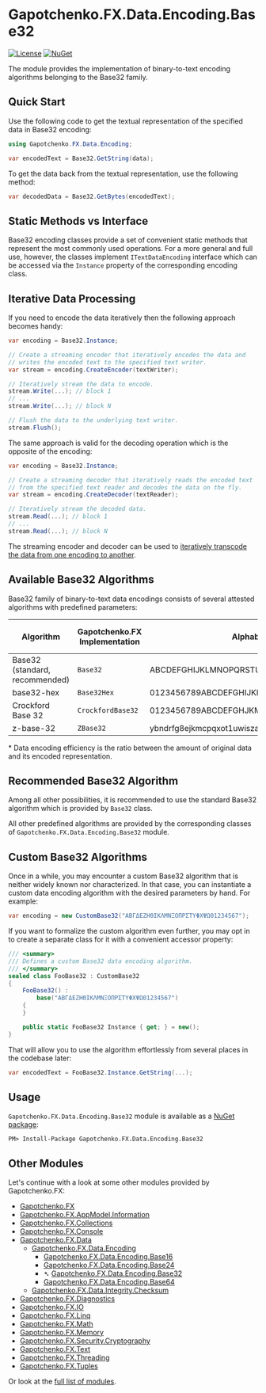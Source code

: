 ﻿# Gapotchenko.FX.Data.Encoding.Base32
[![License](https://img.shields.io/badge/license-MIT-green.svg)](../../../../../../LICENSE)
[![NuGet](https://img.shields.io/nuget/v/Gapotchenko.FX.Data.Encoding.Base16.svg)](https://www.nuget.org/packages/Gapotchenko.FX.Data.Encoding.Base32)

The module provides the implementation of binary-to-text encoding algorithms belonging to the Base32 family.

## Quick Start

Use the following code to get the textual representation of the specified data in Base32 encoding:

``` C#
using Gapotchenko.FX.Data.Encoding;

var encodedText = Base32.GetString(data);
```

To get the data back from the textual representation, use the following method:

``` C#
var decodedData = Base32.GetBytes(encodedText);
```

## Static Methods vs Interface

Base32 encoding classes provide a set of convenient static methods that represent the most commonly used operations.
For a more general and full use, however, the classes implement `ITextDataEncoding` interface which can be accessed via the `Instance` property of the corresponding encoding class.

## Iterative Data Processing

If you need to encode the data iteratively then the following approach becomes handy:

``` C#
var encoding = Base32.Instance;

// Create a streaming encoder that iteratively encodes the data and
// writes the encoded text to the specified text writer.
var stream = encoding.CreateEncoder(textWriter);

// Iteratively stream the data to encode.
stream.Write(...); // block 1
// ...
stream.Write(...); // block N

// Flush the data to the underlying text writer.
stream.Flush();
```

The same approach is valid for the decoding operation which is the opposite of the encoding:

``` C#
var encoding = Base32.Instance;

// Create a streaming decoder that iteratively reads the encoded text
// from the specified text reader and decodes the data on the fly.
var stream = encoding.CreateDecoder(textReader);

// Iteratively stream the decoded data.
stream.Read(...); // block 1
// ...
stream.Read(...); // block N
```

The streaming encoder and decoder can be used to [iteratively transcode the data from one encoding to another](../Gapotchenko.FX.Data.Encoding#transcoding-between-various-binary-to-text-encodings).

## Available Base32 Algorithms

Base32 family of binary-to-text data encodings consists of several attested algorithms with predefined parameters:

| Algorithm | Gapotchenko.FX Implementation | Alphabet | Case-Sensitive | Data Encoding Efficiency* |
| --------- | -------- | -------- | -------- | -------- | 
| Base32 (standard, recommended) | `Base32` | ABCDEFGHIJKLMNOPQRSTUVWXYZ234567 | No | 0.625 |
| base32-hex | `Base32Hex` | 0123456789ABCDEFGHIJKLMNOPQRSTUV | No | 0.625 |
| Crockford Base 32 | `CrockfordBase32` | 0123456789ABCDEFGHJKMNPQRSTVWXYZ*~$=U | No | 0.625 |
| z-base-32 | `ZBase32` | ybndrfg8ejkmcpqxot1uwisza345h769 | No | 0.625 |

\* Data encoding efficiency is the ratio between the amount of original data and its encoded representation.

## Recommended Base32 Algorithm

Among all other possibilities, it is recommended to use the standard Base32 algorithm which is provided by `Base32` class.

All other predefined algorithms are provided by the corresponding classes of `Gapotchenko.FX.Data.Encoding.Base32` module.

## Custom Base32 Algorithms

Once in a while, you may encounter a custom Base32 algorithm that is neither widely known nor characterized.
In that case, you can instantiate a custom data encoding algorithm with the desired parameters by hand. For example:

``` C#
var encoding = new CustomBase32("ΑΒΓΔΕΖΗΘΙΚΛΜΝΞΟΠΡΣΤΥΦΧΨΩ01234567");
```

If you want to formalize the custom algorithm even further, you may opt in to create a separate class for it with a convenient accessor property:

``` C#
/// <summary>
/// Defines a custom Base32 data encoding algorithm.
/// </summary>
sealed class FooBase32 : CustomBase32
{
    FooBase32() :
        base("ΑΒΓΔΕΖΗΘΙΚΛΜΝΞΟΠΡΣΤΥΦΧΨΩ01234567")
    {
    }

    public static FooBase32 Instance { get; } = new();
}
```

That will allow you to use the algorithm effortlessly from several places in the codebase later:

``` C#
var encodedText = FooBase32.Instance.GetString(...);
```

## Usage

`Gapotchenko.FX.Data.Encoding.Base32` module is available as a [NuGet package](https://nuget.org/packages/Gapotchenko.FX.Data.Encoding.Base32):

```
PM> Install-Package Gapotchenko.FX.Data.Encoding.Base32
```

## Other Modules

Let's continue with a look at some other modules provided by Gapotchenko.FX:

- [Gapotchenko.FX](../../../Gapotchenko.FX#readme)
- [Gapotchenko.FX.AppModel.Information](../../../AppModel/Gapotchenko.FX.AppModel.Information#readme)
- [Gapotchenko.FX.Collections](../../../Gapotchenko.FX.Collections#readme)
- [Gapotchenko.FX.Console](../../../Gapotchenko.FX.Console#readme)
- [Gapotchenko.FX.Data](../Gapotchenko.FX.Data.Encoding#readme)
  - [Gapotchenko.FX.Data.Encoding](../Gapotchenko.FX.Data.Encoding#readme)
    - [Gapotchenko.FX.Data.Encoding.Base16](../Gapotchenko.FX.Data.Encoding.Base16#readme)
    - [Gapotchenko.FX.Data.Encoding.Base24](../Gapotchenko.FX.Data.Encoding.Base24#readme)
    - &#x27B4; [Gapotchenko.FX.Data.Encoding.Base32](../Gapotchenko.FX.Data.Encoding.Base32#readme)
    - [Gapotchenko.FX.Data.Encoding.Base64](../Gapotchenko.FX.Data.Encoding.Base64#readme)
  - [Gapotchenko.FX.Data.Integrity.Checksum](../../Integrity/Checksum/Gapotchenko.FX.Data.Integrity.Checksum#readme)
- [Gapotchenko.FX.Diagnostics](../../../Diagnostics/Gapotchenko.FX.Diagnostics.CommandLine#readme)
- [Gapotchenko.FX.IO](../../../Gapotchenko.FX.IO#readme)
- [Gapotchenko.FX.Linq](../../../Linq/Gapotchenko.FX.Linq#readme)
- [Gapotchenko.FX.Math](../../../Math/Gapotchenko.FX.Math#readme)
- [Gapotchenko.FX.Memory](../../../Gapotchenko.FX.Memory#readme)
- [Gapotchenko.FX.Security.Cryptography](../../../Security/Gapotchenko.FX.Security.Cryptography#readme)
- [Gapotchenko.FX.Text](../../../Gapotchenko.FX.Text#readme)
- [Gapotchenko.FX.Threading](../../../Gapotchenko.FX.Threading#readme)
- [Gapotchenko.FX.Tuples](../../../Gapotchenko.FX.Tuples#readme)

Or look at the [full list of modules](../../../../..#readme).
